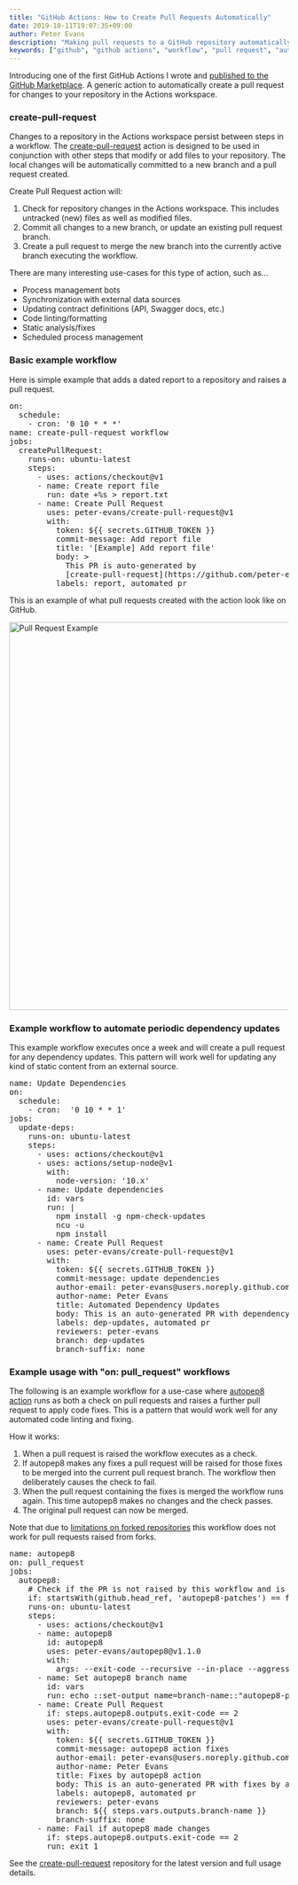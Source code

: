 ```yaml
---
title: "GitHub Actions: How to Create Pull Requests Automatically"
date: 2019-10-11T19:07:35+09:00
author: Peter Evans
description: "Making pull requests to a GitHub repository automatically with GitHub Actions"
keywords: ["github", "github actions", "workflow", "pull request", "automation", "ci", "bot"]
---
```


Introducing one of the first GitHub Actions I wrote and [published to the GitHub Marketplace](https://github.com/marketplace/actions/create-pull-request). A generic action to automatically create a pull request for changes to your repository in the Actions workspace.

### create-pull-request

Changes to a repository in the Actions workspace persist between steps in a workflow.
The [create-pull-request](https://github.com/peter-evans/create-pull-request) action is designed to be used in conjunction with other steps that modify or add files to your repository.
The local changes will be automatically committed to a new branch and a pull request created.

Create Pull Request action will:

1. Check for repository changes in the Actions workspace. This includes untracked (new) files as well as modified files.
2. Commit all changes to a new branch, or update an existing pull request branch.
3. Create a pull request to merge the new branch into the currently active branch executing the workflow.

There are many interesting use-cases for this type of action, such as...

- Process management bots
- Synchronization with external data sources
- Updating contract definitions (API, Swagger docs, etc.)
- Code linting/formatting
- Static analysis/fixes
- Scheduled process management

### Basic example workflow

Here is simple example that adds a dated report to a repository and raises a pull request.

<div class="highlight highlight-source-yaml"><pre><span class="pl-ent">on</span>:
  <span class="pl-ent">schedule</span>:
    - <span class="pl-ent">cron</span>: <span class="pl-s"><span class="pl-pds">'</span>0 10 * * *<span class="pl-pds">'</span></span>
<span class="pl-ent">name</span>: <span class="pl-s">create-pull-request workflow</span>
<span class="pl-ent">jobs</span>:
  <span class="pl-ent">createPullRequest</span>:
    <span class="pl-ent">runs-on</span>: <span class="pl-s">ubuntu-latest</span>
    <span class="pl-ent">steps</span>:
      - <span class="pl-ent">uses</span>: <span class="pl-s">actions/checkout@v1</span>
      - <span class="pl-ent">name</span>: <span class="pl-s">Create report file</span>
        <span class="pl-ent">run</span>: <span class="pl-s">date +%s &gt; report.txt</span>
      - <span class="pl-ent">name</span>: <span class="pl-s">Create Pull Request</span>
        <span class="pl-ent">uses</span>: <span class="pl-s">peter-evans/create-pull-request@v1</span>
        <span class="pl-ent">with</span>:
          <span class="pl-ent">token</span>: <span class="pl-s">${{ secrets.GITHUB_TOKEN }}</span>
          <span class="pl-ent">commit-message</span>: <span class="pl-s">Add report file</span>
          <span class="pl-ent">title</span>: <span class="pl-s"><span class="pl-pds">'</span>[Example] Add report file<span class="pl-pds">'</span></span>
          <span class="pl-ent">body</span>: <span class="pl-s">&gt;</span>
<span class="pl-s">            This PR is auto-generated by </span>
<span class="pl-s">            [create-pull-request](https://github.com/peter-evans/create-pull-request).</span>
<span class="pl-s"></span>          <span class="pl-ent">labels</span>: <span class="pl-s">report, automated pr</span></pre></div>

This is an example of what pull requests created with the action look like on GitHub.

<img src="/img/pull-request-example.png" alt="Pull Request Example" width="700">

### Example workflow to automate periodic dependency updates

This example workflow executes once a week and will create a pull request for any dependency updates. This pattern will work well for updating any kind of static content from an external source.

<div class="highlight highlight-source-yaml"><pre><span class="pl-ent">name</span>: <span class="pl-s">Update Dependencies</span>
<span class="pl-ent">on</span>:
  <span class="pl-ent">schedule</span>:
    - <span class="pl-ent">cron</span>:  <span class="pl-s"><span class="pl-pds">'</span>0 10 * * 1<span class="pl-pds">'</span></span>
<span class="pl-ent">jobs</span>:
  <span class="pl-ent">update-deps</span>:
    <span class="pl-ent">runs-on</span>: <span class="pl-s">ubuntu-latest</span>
    <span class="pl-ent">steps</span>:
      - <span class="pl-ent">uses</span>: <span class="pl-s">actions/checkout@v1</span>
      - <span class="pl-ent">uses</span>: <span class="pl-s">actions/setup-node@v1</span>
        <span class="pl-ent">with</span>:
          <span class="pl-ent">node-version</span>: <span class="pl-s"><span class="pl-pds">'</span>10.x<span class="pl-pds">'</span></span>
      - <span class="pl-ent">name</span>: <span class="pl-s">Update dependencies</span>
        <span class="pl-ent">id</span>: <span class="pl-s">vars</span>
        <span class="pl-ent">run</span>: <span class="pl-s">|</span>
<span class="pl-s">          npm install -g npm-check-updates</span>
<span class="pl-s">          ncu -u</span>
<span class="pl-s">          npm install</span>
<span class="pl-s"></span>      - <span class="pl-ent">name</span>: <span class="pl-s">Create Pull Request</span>
        <span class="pl-ent">uses</span>: <span class="pl-s">peter-evans/create-pull-request@v1</span>
        <span class="pl-ent">with</span>:
          <span class="pl-ent">token</span>: <span class="pl-s">${{ secrets.GITHUB_TOKEN }}</span>
          <span class="pl-ent">commit-message</span>: <span class="pl-s">update dependencies</span>
          <span class="pl-ent">author-email</span>: <span class="pl-s">peter-evans@users.noreply.github.com</span>
          <span class="pl-ent">author-name</span>: <span class="pl-s">Peter Evans</span>
          <span class="pl-ent">title</span>: <span class="pl-s">Automated Dependency Updates</span>
          <span class="pl-ent">body</span>: <span class="pl-s">This is an auto-generated PR with dependency updates.</span>
          <span class="pl-ent">labels</span>: <span class="pl-s">dep-updates, automated pr</span>
          <span class="pl-ent">reviewers</span>: <span class="pl-s">peter-evans</span>
          <span class="pl-ent">branch</span>: <span class="pl-s">dep-updates</span>
          <span class="pl-ent">branch-suffix</span>: <span class="pl-s">none</span></pre></div>

### Example usage with "on: pull_request" workflows

The following is an example workflow for a use-case where [autopep8 action](https://github.com/peter-evans/autopep8) runs as both a check on pull requests and raises a further pull request to apply code fixes. This is a pattern that would work well for any automated code linting and fixing.

How it works:

1. When a pull request is raised the workflow executes as a check.
2. If autopep8 makes any fixes a pull request will be raised for those fixes to be merged into the current pull request branch. The workflow then deliberately causes the check to fail.
3. When the pull request containing the fixes is merged the workflow runs again. This time autopep8 makes no changes and the check passes.
4. The original pull request can now be merged.

Note that due to [limitations on forked repositories](https://help.github.com/en/actions/automating-your-workflow-with-github-actions/authenticating-with-the-github_token#permissions-for-the-github_token) this workflow does not work for pull requests raised from forks.

<div class="highlight highlight-source-yaml"><pre><span class="pl-ent">name</span>: <span class="pl-s">autopep8</span>
<span class="pl-ent">on</span>: <span class="pl-s">pull_request</span>
<span class="pl-ent">jobs</span>:
  <span class="pl-ent">autopep8</span>:
    <span class="pl-c"><span class="pl-c">#</span> Check if the PR is not raised by this workflow and is not from a fork</span>
    <span class="pl-ent">if</span>: <span class="pl-s">startsWith(github.head_ref, 'autopep8-patches') == false && github.event.pull_request.head.repo.full_name == github.repository</span>
    <span class="pl-ent">runs-on</span>: <span class="pl-s">ubuntu-latest</span>
    <span class="pl-ent">steps</span>:
      - <span class="pl-ent">uses</span>: <span class="pl-s">actions/checkout@v1</span>
      - <span class="pl-ent">name</span>: <span class="pl-s">autopep8</span>
        <span class="pl-ent">id</span>: <span class="pl-s">autopep8</span>
        <span class="pl-ent">uses</span>: <span class="pl-s">peter-evans/autopep8@v1.1.0</span>
        <span class="pl-ent">with</span>:
          <span class="pl-ent">args</span>: <span class="pl-s">--exit-code --recursive --in-place --aggressive --aggressive .</span>
      - <span class="pl-ent">name</span>: <span class="pl-s">Set autopep8 branch name</span>
        <span class="pl-ent">id</span>: <span class="pl-s">vars</span>
        <span class="pl-ent">run</span>: <span class="pl-s">echo ::set-output name=branch-name::"autopep8-patches/$GITHUB_HEAD_REF"</span>
      - <span class="pl-ent">name</span>: <span class="pl-s">Create Pull Request</span>
        <span class="pl-ent">if</span>: <span class="pl-s">steps.autopep8.outputs.exit-code == 2</span>
        <span class="pl-ent">uses</span>: <span class="pl-s">peter-evans/create-pull-request@v1</span>
        <span class="pl-ent">with</span>:
          <span class="pl-ent">token</span>: <span class="pl-s">${{ secrets.GITHUB_TOKEN }}</span>
          <span class="pl-ent">commit-message</span>: <span class="pl-s">autopep8 action fixes</span>
          <span class="pl-ent">author-email</span>: <span class="pl-s">peter-evans@users.noreply.github.com</span>
          <span class="pl-ent">author-name</span>: <span class="pl-s">Peter Evans</span>
          <span class="pl-ent">title</span>: <span class="pl-s">Fixes by autopep8 action</span>
          <span class="pl-ent">body</span>: <span class="pl-s">This is an auto-generated PR with fixes by autopep8.</span>
          <span class="pl-ent">labels</span>: <span class="pl-s">autopep8, automated pr</span>
          <span class="pl-ent">reviewers</span>: <span class="pl-s">peter-evans</span>
          <span class="pl-ent">branch</span>: <span class="pl-s">${{ steps.vars.outputs.branch-name }}</span>
          <span class="pl-ent">branch-suffix</span>: <span class="pl-s">none</span>
      - <span class="pl-ent">name</span>: <span class="pl-s">Fail if autopep8 made changes</span>
        <span class="pl-ent">if</span>: <span class="pl-s">steps.autopep8.outputs.exit-code == 2</span>
        <span class="pl-ent">run</span>: <span class="pl-s">exit 1</span></pre></div>

See the [create-pull-request](https://github.com/peter-evans/create-pull-request) repository for the latest version and full usage details.
